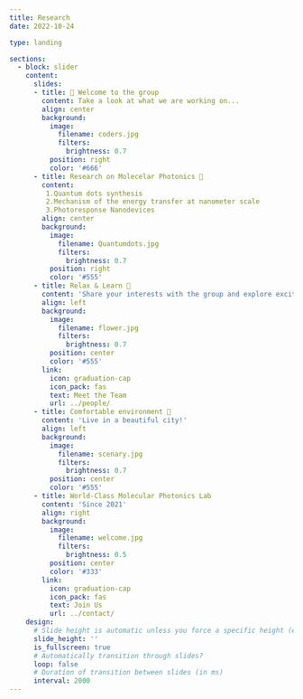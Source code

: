 ```yaml
---
title: Research
date: 2022-10-24

type: landing

sections:
  - block: slider
    content:
      slides:
      - title: 👋 Welcome to the group
        content: Take a look at what we are working on...
        align: center
        background:
          image:
            filename: coders.jpg
            filters:
              brightness: 0.7
          position: right
          color: '#666'
      - title: Research on Molecelar Photonics 📌
        content: 
         1.Quantum dots synthesis
         2.Mechanism of the energy transfer at nanometer scale
         3.Photoresponse Nanodevices
        align: center
        background:
          image:
            filename: Quantumdots.jpg
            filters:
              brightness: 0.7
          position: right
          color: '#555'
      - title: Relax & Learn 🌸
        content: 'Share your interests with the group and explore exciting new topics together!'
        align: left
        background:
          image:
            filename: flower.jpg
            filters:
              brightness: 0.7
          position: center
          color: '#555'
        link:
          icon: graduation-cap
          icon_pack: fas
          text: Meet the Team
          url: ../people/
      - title: Comfortable environment 🌅
        content: 'Live in a beautiful city!'
        align: left
        background:
          image:
            filename: scenary.jpg
            filters:
              brightness: 0.7
          position: center
          color: '#555'
      - title: World-Class Molecular Photonics Lab
        content: 'Since 2021'
        align: right
        background:
          image:
            filename: welcome.jpg
            filters:
              brightness: 0.5
          position: center
          color: '#333'
        link:
          icon: graduation-cap
          icon_pack: fas
          text: Join Us
          url: ../contact/
    design:
      # Slide height is automatic unless you force a specific height (e.g. '400px')
      slide_height: ''
      is_fullscreen: true
      # Automatically transition through slides?
      loop: false
      # Duration of transition between slides (in ms)
      interval: 2000
---
```

